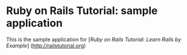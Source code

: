 # Ruby on Rails Tutorial: sample application

This is the sample application for
[*Ruby on Rails Tutorial: Learn Rails by Example*] (http://railstutorial.org)
